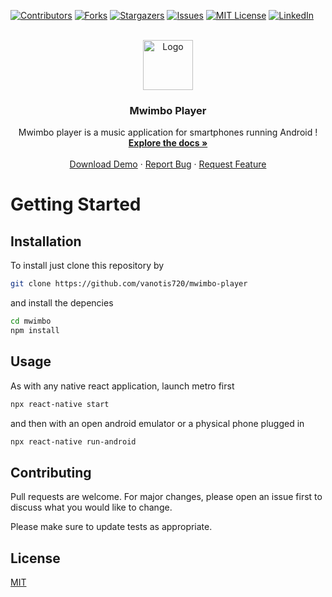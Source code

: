 <!-- PROJECT SHIELDS -->
<!--
*** I'm using markdown "reference style" links for readability.
*** Reference links are enclosed in brackets [ ] instead of parentheses ( ).
*** See the bottom of this document for the declaration of the reference variables
*** for contributors-url, forks-url, etc. This is an optional, concise syntax you may use.
*** https://www.markdownguide.org/basic-syntax/#reference-style-links
-->

[![Contributors][contributors-shield]][contributors-url]
[![Forks][forks-shield]][forks-url]
[![Stargazers][stars-shield]][stars-url]
[![Issues][issues-shield]][issues-url]
[![MIT License][license-shield]][license-url]
[![LinkedIn][linkedin-shield]][linkedin-url]

<!-- PROJECT LOGO -->
<br />
<div align="center">
  <a href="https://github.com/vanotis720/mwimbo-player">
    <img src="src/assets/images/logo.png" alt="Logo" width="80" height="80">
  </a>

  <h3 align="center">Mwimbo Player</h3>

  <p align="center">
    Mwimbo player is a music application for smartphones running Android !
    <br />
    <a href="https://github.com/vanotis720/mwimbo-player"><strong>Explore the docs »</strong></a>
    <br />
    <br />
    <a href="https://github.com/vanotis720/mwimbo-player">Download Demo</a>
    ·
    <a href="https://github.com/vanotis720/mwimbo-player/issues">Report Bug</a>
    ·
    <a href="https://github.com/vanotis720/mwimbo-player/issues">Request Feature</a>
  </p>
</div>

# Getting Started

## Installation

To install just clone this repository by

```bash
git clone https://github.com/vanotis720/mwimbo-player
```

and install the depencies

```bash
cd mwimbo
npm install
```

## Usage

As with any native react application, launch metro first

```bash
npx react-native start
```

and then with an open android emulator or a physical phone plugged in

```bash
npx react-native run-android
```

## Contributing

Pull requests are welcome. For major changes, please open an issue first to discuss what you would like to change.

Please make sure to update tests as appropriate.

## License

[MIT](https://choosealicense.com/licenses/mit/)

<!-- MARKDOWN LINKS & IMAGES -->
<!-- https://www.markdownguide.org/basic-syntax/#reference-style-links -->

[contributors-shield]: https://img.shields.io/github/contributors/vanotis720/mwimbo-player?style=for-the-badge
[contributors-url]: https://github.com/vanotis720/mwimbo-player/graphs/contributors
[forks-shield]: https://img.shields.io/github/forks/vanotis720/mwimbo-player?style=for-the-badge
[forks-url]: https://github.com/vanotis720/mwimbo-player/network/members
[stars-shield]: https://img.shields.io/github/stars/vanotis720/mwimbo-player?style=for-the-badge
[stars-url]: https://github.com/vanotis720/mwimbo-player/stargazers
[issues-shield]: https://img.shields.io/github/issues/vanotis720/mwimbo-player?style=for-the-badge
[issues-url]: https://github.com/vanotis720/mwimbo-player/issues
[license-shield]: https://img.shields.io/github/license/vanotis720/mwimbo-player?style=for-the-badge
[license-url]: https://github.com/vanotis720/mwimbo-player/LICENSE.md
[linkedin-shield]: https://img.shields.io/badge/-LinkedIn-black.svg?style=for-the-badge&logo=linkedin&colorB=555
[linkedin-url]: https://www.linkedin.com/in/vanotis720
[product-screenshot]: images/screenshot.png

